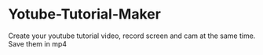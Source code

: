 # Yotube-Tutorial-Maker
Create your youtube tutorial video, record screen and cam at the same time. Save them in mp4

